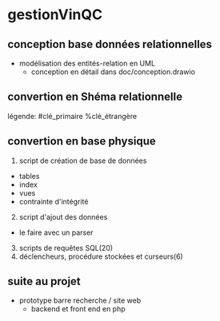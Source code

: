 # gestionVinQC

## conception base données relationnelles

- modélisation des entités-relation en UML
  - conception en détail dans doc/conception.drawio

## convertion en Shéma relationnelle

légende: #clé_primaire %clé_étrangère

## convertion en base physique

1) script de création de base de données
  - tables
  - index
  - vues
  - contrainte d'intégrité
2) script d'ajout des données
  - le faire avec un parser 
3) scripts de requêtes SQL(20)
4) déclencheurs, procédure stockées et curseurs(6)

## suite au projet

- prototype barre recherche / site web
  - backend et front end en php

